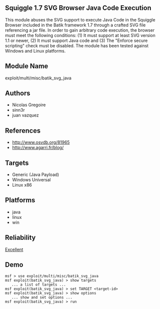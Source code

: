 ## Squiggle 1.7 SVG Browser Java Code Execution

This module abuses the SVG support to execute Java Code in 
the Squiggle Browser included in the Batik framework 1.7 
through a crafted SVG file referencing a jar file. In order 
to gain arbitrary code execution, the browser must meet the 
following conditions: (1) It must support at least SVG 
version 1.1 or newer, (2) It must support Java code and (3) 
The "Enforce secure scripting" check must be disabled. The 
module has been tested against Windows and Linux platforms.


## Module Name
exploit/multi/misc/batik_svg_java

## Authors
* Nicolas Gregoire
* sinn3r
* juan vazquez


## References
* http://www.osvdb.org/81965
* http://www.agarri.fr/blog/



## Targets
* Generic (Java Payload)
* Windows Universal
* Linux x86


## Platforms
* java
* linux
* win

## Reliability
[Excellent](https://github.com/rapid7/metasploit-framework/wiki/Exploit-Ranking)

## Demo

```
msf > use exploit/multi/misc/batik_svg_java
msf exploit(batik_svg_java) > show targets
   ... a list of targets ...
msf exploit(batik_svg_java) > set TARGET <target-id>
msf exploit(batik_svg_java) > show options
   ... show and set options ...
msf exploit(batik_svg_java) > run
```
    
    